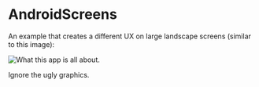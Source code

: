 AndroidScreens
===

An example that creates a different UX on large landscape screens (similar to this image):

![What this app is all about.](http://developer.android.com/images/fundamentals/fragments.png)

Ignore the ugly graphics.